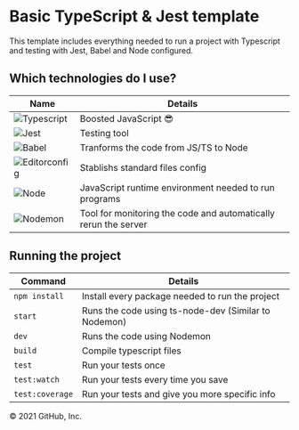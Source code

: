 # Basic TypeScript & Jest template 

This template includes everything needed to run a project with Typescript and testing with Jest, Babel and Node configured.

## Which technologies do I use?
| Name | Details |
|--------|----------|
| ![Typescript](https://www.vectorlogo.zone/logos/typescriptlang/typescriptlang-icon.svg) | Boosted JavaScript 😎 |
| ![Jest](https://www.vectorlogo.zone/logos/jestjsio/jestjsio-icon.svg) | Testing tool |
| ![Babel](https://www.vectorlogo.zone/logos/babeljs/babeljs-icon.svg) | Tranforms the code from JS/TS to Node |
| ![Editorconfig](https://www.vectorlogo.zone/logos/editorconfig/editorconfig-icon.svg) | Stablishs standard files config |
| ![Node](https://www.vectorlogo.zone/logos/nodejs/nodejs-icon.svg) | JavaScript runtime environment needed to run programs |
| ![Nodemon](https://www.vectorlogo.zone/logos/nodemonio/nodemonio-icon.svg) | Tool for monitoring the code and automatically rerun the server |

## Running the project
 
| Command | Details |
| ------- | -------- |
| `npm install` | Install every package needed to run the project |
| `start` | Runs the code using ts-node-dev (Similar to Nodemon) |
| `dev` | Runs the code using Nodemon |
| `build` | Compile typescript files |
| `test` | Run your tests once |
| `test:watch` | Run your tests every time you save |
| `test:coverage` | Run your tests and give you more specific info |

© 2021 GitHub, Inc.
